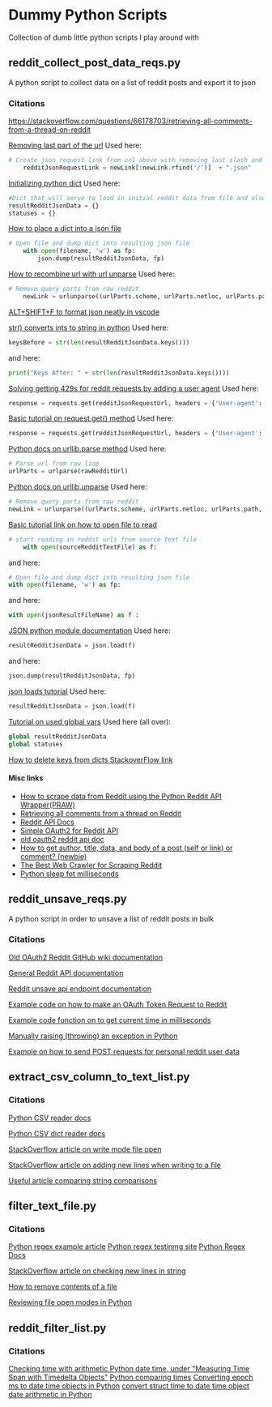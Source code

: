 # Dummy Python Scripts
Collection of dumb little python scripts I play around with

## reddit_collect_post_data_reqs.py

A python script to collect data on a list of reddit posts and export it to json

### Citations

https://stackoverflow.com/questions/66178703/retrieving-all-comments-from-a-thread-on-reddit

[Removing last part of the url](https://stackoverflow.com/questions/54961679/python-removing-the-last-part-of-an-url)
Used here:
```python
# Create json request link from url above with removing last slash and adding json suffix
    redditJsonRequestLink = newLink[:newLink.rfind('/')]  + ".json"
```
[Initializing python dict](https://stackoverflow.com/questions/2853683/what-is-the-preferred-syntax-for-initializing-a-dict-curly-brace-literals-or)
Used here:
```python
#Dict that will serve to load in initial reddit data from file and also later write out results
resultRedditJsonData = {}
statuses = {}
```


[How to place a dict into a json file](https://stackoverflow.com/questions/17043860/how-to-dump-a-dict-to-a-json-file)
```python
# Open file and dump dict into resulting json file
    with open(filename, 'w') as fp:
        json.dump(resultRedditJsonData, fp)
```

[How to recombine url with url unparse](https://stackoverflow.com/questions/3798269/combining-a-url-with-urlunparse)
Used here:
```python
# Remove query parts from raw reddit
    newLink = urlunparse((urlParts.scheme, urlParts.netloc, urlParts.path, urlParts.params, '', urlParts.fragment))
```
[ALT+SHIFT+F to format json neatly in vscode](https://stackoverflow.com/questions/70728371/json-files-structure-format-in-visual-studio-code)

[str() converts ints to string in python](https://stackoverflow.com/questions/961632/convert-integer-to-string-in-python)
Used here:
```python
keysBefore = str(len(resultRedditJsonData.keys()))
```
and here:
```python
print("Keys After: " + str(len(resultRedditJsonData.keys())))
```

[Solving getting 429s for reddit requests by adding a user agent](https://www.reddit.com/r/redditdev/comments/3qbll8/429_too_many_requests/)
Used here:
```python
response = requests.get(redditJsonRequestUrl, headers = {'User-agent': 'Cool Bot Requests ' + datetime.now().strftime('%Y%m%d%H%M%S')})
```
[Basic tutorial on request.get() method](https://www.w3schools.com/PYTHON/ref_requests_get.asp)
Used here:
```python
response = requests.get(redditJsonRequestUrl, headers = {'User-agent': 'Cool Bot Requests ' + datetime.now().strftime('%Y%m%d%H%M%S')})
```
[Python docs on urllib.parse method](https://docs.python.org/3/library/urllib.parse.html)
Used here:
```python
# Parse url from raw line
urlParts = urlparse(rawRedditUrl)
```
[Python docs on urllib.unparse](https://docs.python.org/3/library/urllib.parse.html#urllib.parse.urlunparse)
Used here:
```python
# Remove query parts from raw reddit
newLink = urlunparse((urlParts.scheme, urlParts.netloc, urlParts.path, urlParts.params, '', urlParts.fragment))
```
[Basic tutorial link on how to open file to read](https://www.pythontutorial.net/python-basics/python-read-text-file/)
```python
# start reading in reddit urls from source text file
    with open(sourceRedditTextFile) as f:
```
and here:
```python
# Open file and dump dict into resulting json file
with open(filename, 'w') as fp:
```
and here:
```python
with open(jsonResultFileName) as f :
```

[JSON python module documentation](https://docs.python.org/3/library/json.html)
Used here:
```python
resultRedditJsonData = json.load(f)
```
and here:
```python
json.dump(resultRedditJsonData, fp)
```

[json loads tutorial](https://www.geeksforgeeks.org/read-json-file-using-python/#)
Used here:
```python
resultRedditJsonData = json.load(f)
```

[Tutorial on used global vars](https://www.w3schools.com/python/gloss_python_global_variables.asp)
Used here (all over):
```python
global resultRedditJsonData
global statuses
```

[How to delete keys from dicts StackoverFlow link](https://stackoverflow.com/questions/64033039/how-to-delete-key-and-value-from-json)


#### Misc links
* [How to scrape data from Reddit using the Python Reddit API Wrapper(PRAW)](https://towardsdatascience.com/scraping-reddit-data-1c0af3040768)
* [Retrieving all comments from a thread on Reddit](https://stackoverflow.com/questions/66178703/retrieving-all-comments-from-a-thread-on-reddit)
* [Reddit API Docs](https://www.reddit.com/dev/api)
* [Simple OAuth2 for Reddit API](https://www.reddit.com/r/redditdev/comments/dx0hbo/ill_admit_it_im_stupid_how_do_i_do_the_oauth2/)
* [old oauth2 reddit api doc](https://github.com/reddit-archive/reddit/wiki/OAuth2)
* [How to get author, title, data, and body of a post (self or link) or comment? (newbie)](https://www.reddit.com/r/redditdev/comments/i0ufug/how_to_get_author_title_data_and_body_of_a_post/)
* [The Best Web Crawler for Scraping Reddit](https://medium.com/dataseries/the-best-web-crawler-for-scraping-reddit-c8db54c6b613)
* [Python sleep fot milliseconds](https://stackoverflow.com/questions/377454/how-do-i-get-my-program-to-sleep-for-50-milliseconds)

## reddit_unsave_reqs.py

A python script in order to unsave a list of reddit posts in bulk

### Citations

[Old OAuth2 Reddit GitHub wiki documentation](https://github.com/reddit-archive/reddit/wiki/OAuth2)

[General Reddit API documentation](https://www.reddit.com/dev/api)

[Reddit unsave api endpoint documentation](https://www.reddit.com/dev/api/#POST_api_unsave)

[Example code on how to make an OAuth Token Request to Reddit](https://stackoverflow.com/questions/70884227/reddit-api-get-access-token)

[Example code function on to get current time in milliseconds](https://stackoverflow.com/questions/5998245/how-do-i-get-the-current-time-in-milliseconds-in-python)

[Manually raising (throwing) an exception in Python](https://stackoverflow.com/questions/2052390/manually-raising-throwing-an-exception-in-python)

[Example on how to send POST requests for personal reddit user data](https://www.reddit.com/r/redditdev/comments/sti7i8/post_data_headers_auth_and_get_headers_params_etc/)

## extract_csv_column_to_text_list.py

### Citations

[Python CSV reader docs](https://docs.python.org/3/library/csv.html)

[Python CSV dict reader docs](https://docs.python.org/3/library/csv.html#csv.DictReader)

[StackOverflow article on write mode file open](https://stackoverflow.com/questions/2967194/open-in-python-does-not-create-a-file-if-it-doesnt-exist)

[StackOverflow article on adding new lines when writing to a file](https://stackoverflow.com/questions/2918362/writing-string-to-a-file-on-a-new-line-every-time)

[Useful article comparing string comparisons](https://note.nkmk.me/en/python-str-compare/)

## filter_text_file.py

### Citations

[Python regex example article](https://www.w3schools.com/python/python_regex.asp)
[Python regex testinmg site](https://pythex.org/)
[Python Regex Docs](https://docs.python.org/3/howto/regex.html)

[StackOverflow article on checking new lines in string](https://stackoverflow.com/questions/5193811/how-can-i-check-for-a-new-line-in-string-in-python-3-x)

[How to remove contents of a file](https://stackoverflow.com/questions/2769061/how-to-erase-the-file-contents-of-text-file-in-python)

[Reviewing file open modes in Python](https://stackoverflow.com/questions/16208206/confused-by-python-file-mode-w)

## reddit_filter_list.py

### Citations

[Checking time with arithmetic Python date time, under "Measuring Time Span with Timedelta Objects"](https://www.dataquest.io/blog/python-datetime-tutorial/)
[Python comparing times](https://stackoverflow.com/questions/10048249/how-do-i-determine-if-current-time-is-within-a-specified-range-using-pythons-da)
[Converting epoch ms to date time objects in Python](https://pythonguides.com/python-epoch-to-datetime/)
[convert struct time to date time object](https://stackoverflow.com/questions/1697815/how-do-you-convert-a-time-struct-time-object-into-a-datetime-object)
[date arithmetic in Python](https://stackoverflow.com/questions/38200581/subtract-a-month-from-a-date-in-python)